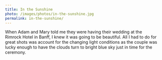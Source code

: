```yaml
---
title: In the Sunshine
photo: /images/photos/in-the-sunshine.jpg
permalink: in-the-sunshine/
---
```

When Adam and Mary told me they were having their wedding at the Rimrock Hotel in Banff, I knew it was going to be beautiful. All I had to do for great shots was account for the changing light conditions as the couple was lucky enough to have the clouds turn to bright blue sky just in time for the ceremony.